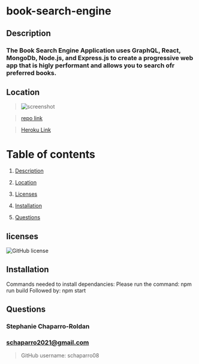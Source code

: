 # book-search-engine
## Description

### The Book Search Engine Application uses GraphQL, React, MongoDb, Node.js, and Express.js to create a progressive web app that is higly performant and allows you to search ofr preferred books.


## Location

> ![screenshot]()

> [repo link](https://github.com/schaparro08/book-search-engine)

> [Heroku Link](https://dashboard.heroku.com/apps/rocky-cliffs-01618) 



# Table of contents 

1. [Description](#description)

2. [Location](#location)

3. [Licenses](#licenses)

4. [Installation](#installation)

5. [Questions](#questions)

## licenses 

![GitHub license](https://img.shields.io/badge/license-MIT-blue.svg)

## Installation
Commands needed to install dependancies: 
Please run the command: npm run build
Followed by: npm start      


## Questions
 ### Stephanie Chaparro-Roldan
### schaparro2021@gmail.com

>GitHub username: schaparro08